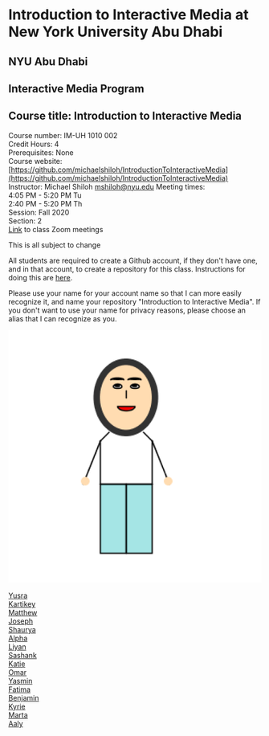 # Introduction to Interactive Media at New York University Abu Dhabi  
## NYU Abu Dhabi
## Interactive Media Program
## Course title: Introduction to Interactive Media
Course number: IM-UH 1010 002    
Credit Hours: 4     
Prerequisites: None     
Course website: [https://github.com/michaelshiloh/IntroductionToInteractiveMedia](https://github.com/michaelshiloh/IntroductionToInteractiveMedia)    
Instructor: Michael Shiloh mshiloh@nyu.edu
Meeting times:    
4:05 PM - 5:20 PM Tu    
2:40 PM - 5:20 PM Th    
Session: Fall 2020    
Section: 2  
[Link](https://nyu.zoom.us/j/97636620851) to class Zoom meetings

This is all subject to change

All students are required to create a Github account, if they don't have one,
and in that account, to create a repository for this class. Instructions for
doing this are
[here](https://github.com/michaelshiloh/resourcesForClasses#github-resources).

Please use your name for your account name so that I can more easily recognize
it, and name your repository "Introduction to Interactive Media". If you don't
want to use your name for privacy reasons, please choose an alias that I can
recognize as you.

![Aaly Sharaf](https://github.com/AalyaSharaf/intro-to-IM/blob/master/September15/Screenshot.png)

[Yusra](https://github.com/yusra-khan/intro-to-im)  
[Kartikey](https://github.com/KartikeySinghal/IntroToIM)  
[Matthew](https://github.com/mjvar/intro-to-interactive-media)  
[Joseph](https://github.com/jhongover9000/intro2im)  
[Shaurya](https://github.com/shaurya-io/introduction-to-interactive-media)  
[Alpha](https://github.com/Alphaam/Intro-to-IM)  
[Liyan](https://github.com/LiyanIbrahim/intro-to-IM)  
[Sashank](https://github.com/sashanksilwal/introduction_to_interactive_media)  
[Katie](https://github.com/katieferreol/introduction-to-interactive-media)  
[Omar](https://github.com/soablackwhite/Intro-to-IM)  
[Yasmin](https://github.com/yasmin-alshurafa/introduction-to-interactive-media)  
[Fatima](https://github.com/FatimaAlmaazmi/introIM)  
[Benjamin](http://github.com/molarmanful/IntroductionToInteractiveMedia)  
[Kyrie](https://github.com/Kyrie21323/introduction-to-interactive-media)  
[Marta](https://github.com/martapienkosz/interactivemedia)  
[Aaly](https://github.com/AalyaSharaf/intro-to-IM)
